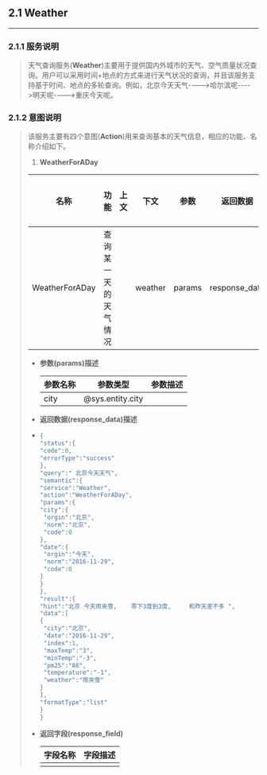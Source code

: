 ## 2.1 Weather

---

### 2.1.1 服务说明

> 天气查询服务\(**Weather**\)主要用于提供国内外城市的天气、空气质量状况查询。用户可以采用时间+地点的方式来进行天气状况的查询，并且该服务支持基于时间、地点的多轮查询。例如，北京今天天气----&gt;哈尔滨呢----&gt;明天呢----&gt;重庆今天呢。

### 2.1.2 意图说明

> 该服务主要有四个意图\(**Action**\)用来查询基本的天气信息，相应的功能、名称介绍如下。
> 
> 1. **WeatherForADay**
> 
>   | 名称 | 功能 | 上文 | 下文 | 参数 | 返回数据 | 返回字段 | 输入样例 |
>   | --- | --- | --- | --- | --- | --- | --- | --- |
>   | WeatherForADay | 查询某一天的天气情况 |  | weather | params | response\_data | response\_field |  |
> 
> 
> * **参数\(params\)描述**
> 
>   | 参数名称 | 参数类型 | 参数描述 |
>   | --- | --- | --- |
>   | city | @sys.entity.city |  |
> 
> * **返回数据\(response\_data\)描述**
> 
> * ```go
>   {
>   "status":{
>   "code":0,
>   "errorType":"success"
>   },
>   "query":" 北京今天天气",
>   "semantic":{
>   "service":"Weather",
>   "action":"WeatherForADay",
>   "params":{
>   "city":{
>    "orgin":"北京",
>    "norm":"北京",
>    "code":0
>   },
>   "date":{
>    "orgin":"今天",
>    "norm":"2016-11-29",
>    "code":0
>   }
>   }
>   },
>   "result":{
>   "hint":"北京 今天雨夹雪,    零下3度到3度,     和昨天差不多 ",
>   "data":[
>   {
>    "city":"北京",
>    "date":"2016-11-29",
>    "index":1,
>    "maxTemp":"3",
>    "minTemp":"-3",
>    "pm25":"86",
>    "temperature":"-1",
>    "weather":"雨夹雪"
>   }
>   ],
>   "formatType":"list"
>   }
>   }
> 
>   ```
> 
> 
> * **返回字段\(response\_field\)**
> 
>   | 字段名称 | 字段描述 |
>   | --- | --- |
>   |  |  |

